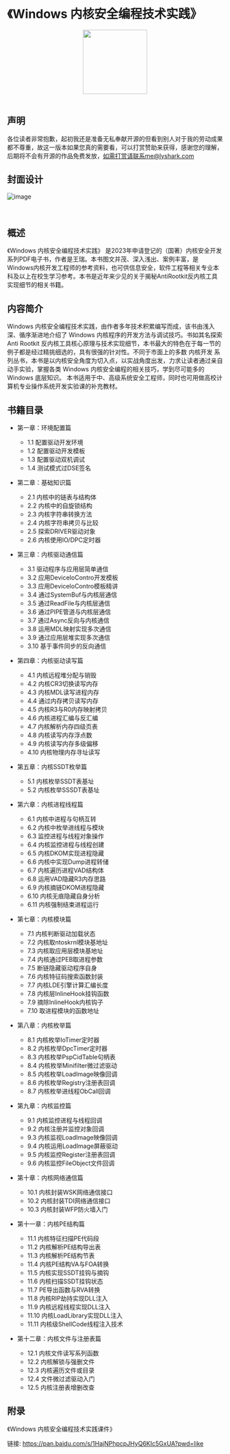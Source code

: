 # 《Windows 内核安全编程技术实践》

<div align=center>
<img width="150" src="https://user-images.githubusercontent.com/52789403/201465673-01dd7d47-7092-4523-b828-8af16030b979.png" />
</div>

<br>

## 声明

各位读者非常抱歉，起初我还是准备无私奉献开源的但看到别人对于我的劳动成果都不尊重，故这一版本如果您真的需要看，可以打赏赞助来获得，感谢您的理解，后期将不会有开源的作品免费发放，如需打赏请联系me@lyshark.com 

## 封面设计

![image](https://user-images.githubusercontent.com/52789403/223887839-c01fac56-d679-47b5-a455-89f8d96284b0.png)

<br>

## 概述

《Windows 内核安全编程技术实践》 是2023年申请登记的（国著）内核安全开发系列PDF电子书，作者是王瑞。本书图文并茂、深入浅出、案例丰富，是Windows内核开发工程师的参考资料，也可供信息安全，软件工程等相关专业本科及以上在校生学习参考。本书是近年来少见的关于揭秘AntiRootkit反内核工具实现细节的相关书籍。

## 内容简介

Windows 内核安全编程技术实践，由作者多年技术积累编写而成，该书由浅入深、循序渐进地介绍了 Windows 内核程序的开发方法与调试技巧。书如其名探索 Anti Rootkit 反内核工具核心原理与技术实现细节，本书最大的特色在于每一节的例子都是经过精挑细选的，具有很强的针对性。不同于市面上的多数 内核开发 系列丛书，本书是以内核安全角度为切入点，以实战角度出发，力求让读者通过亲自动手实验，掌握各类 Windows 内核安全编程的相关技巧，学到尽可能多的 Windows 底层知识。 本书适用于中、高级系统安全工程师，同时也可用做高校计算机专业操作系统开发实验课的补充教材。

## 书籍目录

 - 第一章：环境配置篇
   - 1.1 配置驱动开发环境
   - 1.2 配置驱动开发模板
   - 1.3 配置驱动双机调试
   - 1.4 测试模式过DSE签名

 - 第二章：基础知识篇
   - 2.1 内核中的链表与结构体
   - 2.2 内核中的自旋锁结构
   - 2.3 内核字符串转换方法
   - 2.4 内核字符串拷贝与比较
   - 2.5 探索DRIVER驱动对象
   - 2.6 内核使用IO/DPC定时器

 - 第三章：内核驱动通信篇
   - 3.1 驱动程序与应用层简单通信
   - 3.2 应用DeviceIoContro开发模板
   - 3.3 应用DeviceIoContro模板精讲
   - 3.4 通过SystemBuf与内核层通信
   - 3.5 通过ReadFile与内核层通信
   - 3.6 通过PIPE管道与内核层通信
   - 3.7 通过Async反向与内核通信
   - 3.8 运用MDL映射实现多次通信
   - 3.9 通过应用层堆实现多次通信
   - 3.10 基于事件同步的反向通信

 - 第四章：内核驱动读写篇
   - 4.1 内核远程堆分配与销毁
   - 4.2 内核CR3切换读写内存
   - 4.3 内核MDL读写进程内存
   - 4.4 通过内存拷贝读写内存
   - 4.5 内核R3与R0内存映射拷贝
   - 4.6 内核进程汇编与反汇编
   - 4.7 内核解析内存四级页表
   - 4.8 内核读写内存浮点数
   - 4.9 内核读写内存多级偏移
   - 4.10 内核物理内存寻址读写

 - 第五章：内核SSDT枚举篇
   - 5.1 内核枚举SSDT表基址
   - 5.2 内核枚举SSSDT表基址

 - 第六章：内核进程线程篇
   - 6.1 内核中进程与句柄互转
   - 6.2 内核中枚举进线程与模块
   - 6.3 监控进程与线程对象操作
   - 6.4 内核监控进程与线程创建
   - 6.5 内核DKOM实现进程隐藏
   - 6.6 内核中实现Dump进程转储
   - 6.7 内核遍历进程VAD结构体
   - 6.8 运用VAD隐藏R3内存思路
   - 6.9 内核摘链DKOM进程隐藏
   - 6.10 内核无痕隐藏自身分析
   - 6.11 内核强制结束进程运行

 - 第七章：内核模块篇
   - 7.1 内核判断驱动加载状态
   - 7.2 内核取ntoskrnl模块基地址
   - 7.3 内核取应用层模块基地址
   - 7.4 内核通过PEB取进程参数
   - 7.5 断链隐藏驱动程序自身
   - 7.6 内核特征码搜索函数封装
   - 7.7 内核LDE引擎计算汇编长度
   - 7.8 内核层InlineHook挂钩函数
   - 7.9 摘除InlineHook内核钩子
   - 7.10 取进程模块的函数地址
   
 - 第八章：内核枚举篇
   - 8.1 内核枚举IoTimer定时器
   - 8.2 内核枚举DpcTimer定时器
   - 8.3 内核枚举PspCidTable句柄表
   - 8.4 内核枚举Minifilter微过滤驱动
   - 8.5 内核枚举LoadImage映像回调
   - 8.6 内核枚举Registry注册表回调
   - 8.7 内核枚举进线程ObCall回调

 - 第九章：内核监控篇
   - 9.1 内核监控进程与线程回调
   - 9.2 内核注册并监控对象回调
   - 9.3 内核监视LoadImage映像回调
   - 9.4 内核运用LoadImage屏蔽驱动
   - 9.5 内核监控Register注册表回调
   - 9.6 内核监控FileObject文件回调

 - 第十章：内核网络通信篇
   - 10.1 内核封装WSK网络通信接口
   - 10.2 内核封装TDI网络通信接口
   - 10.3 内核封装WFP防火墙入门

 - 第十一章：内核PE结构篇
   - 11.1 内核特征扫描PE代码段
   - 11.2 内核解析PE结构导出表
   - 11.3 内核解析PE结构节表
   - 11.4 内核PE结构VA与FOA转换
   - 11.5 内核实现SSDT挂钩与摘钩
   - 11.6 内核扫描SSDT挂钩状态
   - 11.7 PE导出函数与RVA转换
   - 11.8 内核RIP劫持实现DLL注入
   - 11.9 内核远程线程实现DLL注入
   - 11.10 内核LoadLibrary实现DLL注入
   - 11.11 内核级ShellCode线程注入技术

 - 第十二章：内核文件与注册表篇
   - 12.1 内核文件读写系列函数
   - 12.2 内核解锁与强删文件
   - 12.3 内核遍历文件或目录
   - 12.4 文件微过滤驱动入门
   - 12.5 内核注册表增删改查
  
## 附录

《Windows 内核安全编程技术实践课件》

链接: https://pan.baidu.com/s/1HajNPhpcpJHyQ6KIc5GxUA?pwd=like
